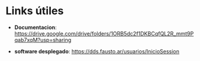 # Links útiles

- <b>Documentacion</b>: https://drive.google.com/drive/folders/1ORB5dc2f1DKBCqfQL2R_mmt9Pqab7xqM?usp=sharing

- <b>software desplegado</b>: https://dds.fausto.ar/usuarios/InicioSession